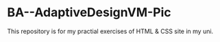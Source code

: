 # BA--AdaptiveDesignVM-Pic
This repository is for my practial exercises of HTML &amp; CSS site in my uni.

